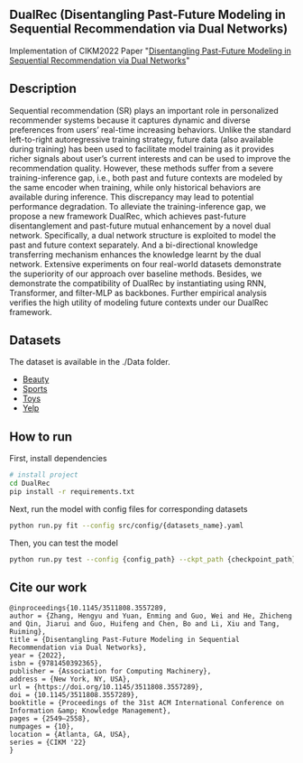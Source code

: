 ## DualRec (Disentangling Past-Future Modeling in Sequential Recommendation via Dual Networks)    

Implementation of CIKM2022 Paper "[Disentangling Past-Future Modeling in Sequential Recommendation via Dual Networks](https://dl.acm.org/doi/10.1145/3511808.3557289)"


## Description   
Sequential recommendation (SR) plays an important role in personalized recommender systems because it captures dynamic and diverse preferences from users’ real-time increasing behaviors. Unlike the standard left-to-right autoregressive training strategy, future data (also available during training) has been used to facilitate model training as it provides richer signals about user’s current interests and can be used to improve the recommendation quality. However, these methods suffer from a severe training-inference gap, i.e., both past and future contexts are modeled by the same encoder when training, while only historical behaviors are available during inference. This discrepancy may lead to potential performance degradation. To alleviate the training-inference gap, we propose a new framework DualRec, which achieves past-future disentanglement and past-future mutual enhancement by a novel dual network. Specifically, a dual network structure is exploited to model the past and future context separately. And a bi-directional knowledge transferring mechanism enhances the knowledge learnt by the dual network. Extensive experiments on four real-world datasets demonstrate the superiority of our approach over baseline methods. Besides, we demonstrate the compatibility of DualRec by instantiating using RNN, Transformer, and filter-MLP as backbones. Further empirical analysis verifies the high utility of modeling future contexts under our DualRec framework.

## Datasets
The dataset is available in the ./Data folder.
- [Beauty](http://jmcauley.ucsd.edu/data/amazon/)
- [Sports](http://jmcauley.ucsd.edu/data/amazon/)
- [Toys](http://jmcauley.ucsd.edu/data/amazon/)
- [Yelp](https://www.yelp.com/dataset/)

## How to run   
First, install dependencies   
```bash
# install project   
cd DualRec
pip install -r requirements.txt
```
 Next, run the model with config files for corresponding datasets
 ```bash
python run.py fit --config src/config/{datasets_name}.yaml
 ```
 Then, you can test the model 
  ```bash
python run.py test --config {config_path} --ckpt_path {checkpoint_path}
  ```

## Cite our work
```
@inproceedings{10.1145/3511808.3557289,
author = {Zhang, Hengyu and Yuan, Enming and Guo, Wei and He, Zhicheng and Qin, Jiarui and Guo, Huifeng and Chen, Bo and Li, Xiu and Tang, Ruiming},
title = {Disentangling Past-Future Modeling in Sequential Recommendation via Dual Networks},
year = {2022},
isbn = {9781450392365},
publisher = {Association for Computing Machinery},
address = {New York, NY, USA},
url = {https://doi.org/10.1145/3511808.3557289},
doi = {10.1145/3511808.3557289},
booktitle = {Proceedings of the 31st ACM International Conference on Information &amp; Knowledge Management},
pages = {2549–2558},
numpages = {10},
location = {Atlanta, GA, USA},
series = {CIKM '22}
}
```
